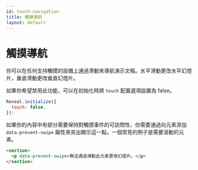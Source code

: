 ```yaml
---
id: touch-navigation
title: 觸摸導航
layout: default
---
```


# 觸摸導航

你可以在任何支持觸摸的設備上通過滑動來導航演示文稿。水平滑動更改水平幻燈片，垂直滑動更改垂直幻燈片。

如果你希望禁用此功能，可以在初始化時將 `touch` 配置選項設置為 false。

```javascript
Reveal.initialize({
  touch: false,
});
```

如果你的內容中有部分需要保持對觸摸事件的可訪問性，你需要通過向元素添加 `data-prevent-swipe` 屬性來突出顯示這一點。一個常見的例子是需要滾動的元素。

```html
<section>
  <p data-prevent-swipe>無法通過滑動此元素更改幻燈片。</p>
</section>
```
